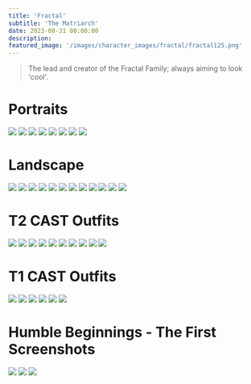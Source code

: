 ```yaml
---
title: 'Fractal'
subtitle: 'The Matriarch'
date: 2023-08-31 00:00:00
description: 
featured_image: '/images/character_images/fractal/fractal125.png'
---
```

> The lead and creator of the Fractal Family; always aiming to look 'cool'.

# Portraits

<div class="gallery" data-columns="4">
	<img src="/images/character_images/fractal/fractal125.png">
	<img src="/images/character_images/fractal/fractal124.jpg">
	<img src="/images/character_images/fractal/fractal122.png">
	<img src="/images/character_images/fractal/fractal116.png">
	<img src="/images/character_images/fractal/fractal111.png">
	<img src="/images/character_images/fractal/fractal87.png">
	<img src="/images/character_images/fractal/fractal103.png">
	<img src="/images/character_images/fractal/fractal78.png">
</div>

# Landscape

<div class="gallery" data-columns="4">
	<img src="/images/character_images/fractal/fractal110_logo.png">
	<img src="/images/character_images/fractal/fractal109.png">
	<img src="/images/character_images/fractal/fractal107.png">
	<img src="/images/character_images/fractal/fractal102.png">
	<img src="/images/character_images/fractal/fractal99.png">
	<img src="/images/character_images/fractal/fractal98.png">
	<img src="/images/character_images/fractal/fractal94.png">
	<img src="/images/character_images/fractal/fractal76_1.png">
	<img src="/images/character_images/fractal/fractal75.png">
	<img src="/images/character_images/fractal/fractal72.png">
	<img src="/images/character_images/fractal/fractal68.png">
	<img src="/images/character_images/fractal/fractal24.png">
</div>

# T2 CAST Outfits

<div class="gallery" data-columns="4">
	<img src="/images/character_images/casts/fractalcast25.png">
	<img src="/images/character_images/casts/fractalcast24.png">
	<img src="/images/character_images/casts/fractalcast22.png">
	<img src="/images/character_images/casts/fractalcast18.png">
	<img src="/images/character_images/casts/fractalcast17.png">
	<img src="/images/character_images/casts/fractalcast16.png">
	<img src="/images/character_images/casts/fractalcast15.png">
	<img src="/images/character_images/casts/fractalcast14_2.png">
	<img src="/images/character_images/casts/fractalcast7.png">
	<img src="/images/character_images/casts/fractalcast2.png">
</div>

# T1 CAST Outfits

<div class="gallery" data-columns="4">
	<img src="/images/character_images/casts/fractalcast23.png">
	<img src="/images/character_images/casts/fractalcast11.png">
	<img src="/images/character_images/homura/fracalcast19_1.png">
	<img src="/images/character_images/casts/fractalcast21.png">
	<img src="/images/character_images/casts/fractalcast10.png">
	<img src="/images/character_images/casts/fractalcast0.png">
</div>

# Humble Beginnings - The First Screenshots

<div class="gallery" data-columns="4">
	<img src="/images/character_images/fractal/fractal10.png">
	<img src="/images/character_images/fractal/fractal_1.png">
	<img src="/images/character_images/fractal/fractal6.png">
</div>
<!---
![](/images/demo/landscape-01.jpg)

## Demo content

This page is a demo that shows everything you can do inside portfolio and blog posts.

We've included everything you need to create engaging posts about your work, and show off your case studies in a beautiful way.

**Obviously,** we’ve styled up *all the basic* text formatting options [available in markdown](https://github.com/adam-p/markdown-here/wiki/Markdown-Cheatsheet).

You can create lists:

* Simple bulleted lists
* Like this one
* Are cool

And:

1. Numbered lists
2. Like this other one
3. Are great too

You can also add blockquotes, which are shown at a larger width to help break up the layout and draw attention to key parts of your content:

> “Simple can be harder than complex: You have to work hard to get your thinking clean to make it simple. But it’s worth it in the end because once you get there, you can move mountains.”

The theme also supports markdown tables:

| Item                 | Author        | Supports tables? | Price |
|----------------------|---------------|------------------|-------|
| Duet Jekyll Theme    | Jekyll Themes | Yes              | $49   |
| Index Jekyll Theme   | Jekyll Themes | Yes              | $49   |
| Journal Jekyll Theme | Jekyll Themes | Yes              | $49   |

And footnotes[^1], which link to explanations[^2] at the bottom of the page[^3].

[^1]: Beautiful modern, minimal theme design.
[^2]: Powerful features to show off your work.
[^3]: Maintained and supported by the theme developer.

You can throw in some horizontal rules too:

---

### Image galleries

Here's a really neat custom feature we added – galleries:

<div class="gallery" data-columns="3">
	<img src="/images/demo/square-01.jpg">
	<img src="/images/demo/portrait-02.jpg">
	<img src="/images/demo/square-02.jpg">
	<img src="/images/demo/square-03.jpg">
	<img src="/images/demo/square-04.jpg">
	<img src="/images/demo/landscape-05.jpg">
</div>

Inspired by the Galleries feature from WordPress, we've made it easy to create grid layouts for your images. Just use a bit of simple HTML in your post to create a masonry grid image layout:

```html
<div class="gallery" data-columns="3">
    <img src="/images/demo/square-01.jpg">
    <img src="/images/demo/portrait-02.jpg">
    <img src="/images/demo/square-02.jpg">
    <img src="/images/demo/square-03.jpg">
    <img src="/images/demo/square-04.jpg">
    <img src="/images/demo/landscape-05.jpg">
</div>
```

*See what we did there? Code and syntax highlighting is built-in too!*

Change the number inside the 'columns' setting to create different types of gallery for all kinds of purposes. You can even click on each image to seamlessly enlarge it on the page.

---

### Image carousels

Here's another gallery with only one column, which creates a carousel slide-show instead.

A nice little feature: the carousel only advances when it is in view, so your visitors won't scroll down to find it half way through your images.

<div class="gallery" data-columns="1">
	<img src="/images/demo/landscape-02.jpg">
	<img src="/images/demo/landscape-03.jpg">
	<img src="/images/demo/landscape-04.jpg">
</div>

### What about videos?

Videos are an awesome way to show off your work in a more engaging and personal way, and we’ve made sure they work great on our themes. Just paste an embed code from YouTube or Vimeo, and the theme makes sure it displays perfectly:

<iframe src="https://player.vimeo.com/video/107469489" width="640" height="360" frameborder="0" allowfullscreen></iframe>

---

## Pretty cool, huh?

We've packed this theme with powerful features to show off your work.

Why not put them to use on your new portfolio?

<a href="https://jekyllthemes.io/theme/board-portfolio-jekyll-theme" class="button button--large">Get This Theme</a> --->
